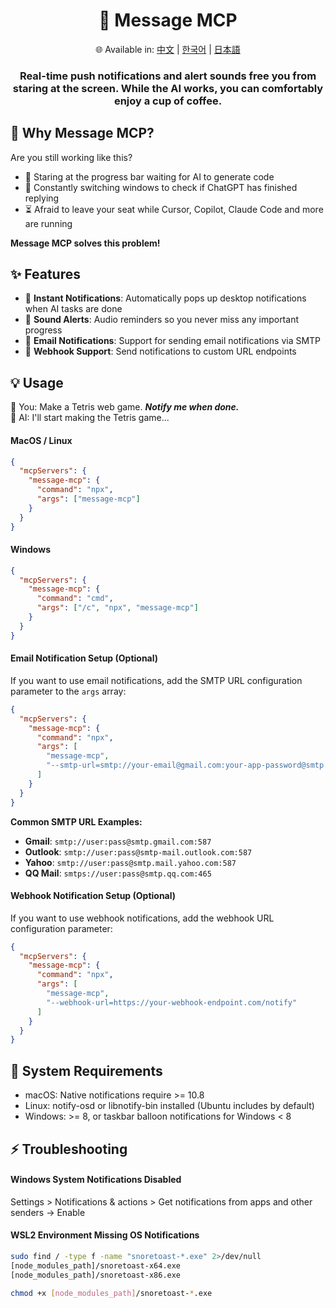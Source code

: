 <div align="center">
  <h1>💬 Message MCP</h1>
  <p>
    🌐 Available in:
    <a href="README.zh.md">中文</a> |
    <a href="README.ko.md">한국어</a> |
    <a href="README.ja.md">日本語</a>
  </p>
  <h3>Real-time push notifications and alert sounds free you from staring at the screen. While the AI works, you can comfortably enjoy a cup of coffee.</h3>
</div>

## 🤔 Why Message MCP?

Are you still working like this?

- 👀 Staring at the progress bar waiting for AI to generate code
- 🔄 Constantly switching windows to check if ChatGPT has finished replying
- ⏳ Afraid to leave your seat while Cursor, Copilot, Claude Code and more are running

**Message MCP solves this problem!**

## ✨ Features

- 💬 **Instant Notifications**: Automatically pops up desktop notifications when AI tasks are done
- 🔔 **Sound Alerts**: Audio reminders so you never miss any important progress
- 📧 **Email Notifications**: Support for sending email notifications via SMTP
- 🧩 **Webhook Support**: Send notifications to custom URL endpoints

## 💡 Usage

👤 You: Make a Tetris web game. **_Notify me when done._**<br>
🤖 AI: I'll start making the Tetris game...

#### MacOS / Linux

```json
{
  "mcpServers": {
    "message-mcp": {
      "command": "npx",
      "args": ["message-mcp"]
    }
  }
}
```

#### Windows

```json
{
  "mcpServers": {
    "message-mcp": {
      "command": "cmd",
      "args": ["/c", "npx", "message-mcp"]
    }
  }
}
```

#### Email Notification Setup (Optional)

If you want to use email notifications, add the SMTP URL configuration parameter to the `args` array:

```json
{
  "mcpServers": {
    "message-mcp": {
      "command": "npx",
      "args": [
        "message-mcp",
        "--smtp-url=smtp://your-email@gmail.com:your-app-password@smtp.gmail.com:587"
      ]
    }
  }
}
```

**Common SMTP URL Examples:**

- **Gmail**: `smtp://user:pass@smtp.gmail.com:587`
- **Outlook**: `smtp://user:pass@smtp-mail.outlook.com:587`
- **Yahoo**: `smtp://user:pass@smtp.mail.yahoo.com:587`
- **QQ Mail**: `smtps://user:pass@smtp.qq.com:465`

#### Webhook Notification Setup (Optional)

If you want to use webhook notifications, add the webhook URL configuration parameter:

```json
{
  "mcpServers": {
    "message-mcp": {
      "command": "npx",
      "args": [
        "message-mcp",
        "--webhook-url=https://your-webhook-endpoint.com/notify"
      ]
    }
  }
}
```

## 📌 System Requirements

- macOS: Native notifications require >= 10.8
- Linux: notify-osd or libnotify-bin installed (Ubuntu includes by default)
- Windows: >= 8, or taskbar balloon notifications for Windows < 8

## ⚡ Troubleshooting

#### Windows System Notifications Disabled

Settings > Notifications & actions > Get notifications from apps and other senders → Enable

#### WSL2 Environment Missing OS Notifications

```bash
sudo find / -type f -name "snoretoast-*.exe" 2>/dev/null
[node_modules_path]/snoretoast-x64.exe
[node_modules_path]/snoretoast-x86.exe

chmod +x [node_modules_path]/snoretoast-*.exe
```
